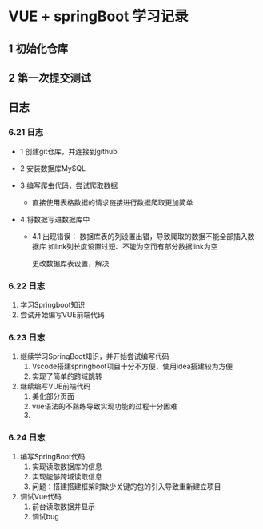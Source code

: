 # VUE + springBoot 学习记录

## 1 初始化仓库

## 2 第一次提交测试

## 日志

### 6.21 日志

- 1 创建git仓库，并连接到github
- 2 安装数据库MySQL
- 3 编写爬虫代码，尝试爬取数据

    - 直接使用表格数据的请求链接进行数据爬取更加简单
- 4 将数据写进数据库中
    - 4.1 出现错误： 数据库表的列设置出错，导致爬取的数据不能全部插入数据库 如link列长度设置过短、不能为空而有部分数据link为空

       更改数据库表设置，解决

### 6.22 日志

1. 学习Springboot知识
2. 尝试开始编写VUE前端代码

### 6.23 日志

1. 继续学习SpringBoot知识，并开始尝试编写代码
   1. Vscode搭建springboot项目十分不方便，使用idea搭建较为方便
   2. 实现了简单的跨域跳转
2. 继续编写VUE前端代码
   1. 美化部分页面
   2. vue语法的不熟练导致实现功能的过程十分困难
   3. 
### 6.24 日志

1. 编写SpringBoot代码
   1. 实现读取数据库的信息
   2. 实现能够跨域读取信息
   3. 问题：搭建搭建框架时缺少关键的包的引入导致重新建立项目
2. 调试Vue代码
   1. 前台读取数据并显示
   2. 调试bug